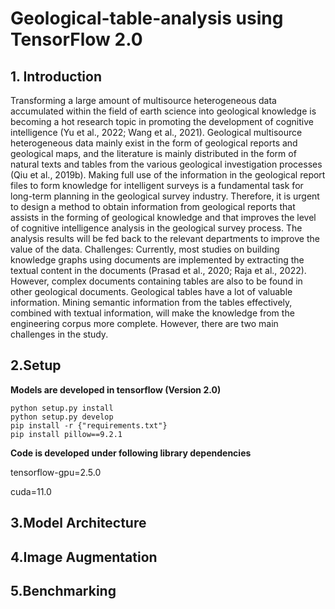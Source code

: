 # Geological-table-analysis using TensorFlow 2.0

## 1. Introduction
Transforming a large amount of multisource heterogeneous data accumulated within the field of earth science into geological knowledge is becoming a hot research topic in promoting the development of cognitive intelligence (Yu et al., 2022; Wang et al., 2021). Geological multisource heterogeneous data mainly exist in the form of geological reports and geological maps, and the literature is mainly distributed in the form of natural texts and tables from the various geological investigation processes (Qiu et al., 2019b). Making full use of the information in the geological report files to form knowledge for intelligent surveys is a fundamental task for long-term planning in the geological survey industry. Therefore, it is urgent to design a method to obtain information from geological reports that assists in the forming of geological knowledge and that improves the level of cognitive intelligence analysis in the geological survey process. The analysis results will be fed back to the relevant departments to improve the value of the data.
Challenges: Currently, most studies on building knowledge graphs using documents are implemented by extracting the textual content in the documents (Prasad et al., 2020; Raja et al., 2022). However, complex documents containing tables are also to be found in other geological documents. Geological tables have a lot of valuable information. Mining semantic information from the tables effectively, combined with textual information, will make the knowledge from the engineering corpus more complete. However, there are two main challenges in the study.

## 2.Setup
**Models are developed in tensorflow (Version 2.0)** 
```
python setup.py install
python setup.py develop
pip install -r {"requirements.txt"}
pip install pillow==9.2.1 
```
**Code is developed under following library dependencies** 

tensorflow-gpu=2.5.0

cuda=11.0

## 3.Model Architecture


## 4.Image Augmentation

## 5.Benchmarking

